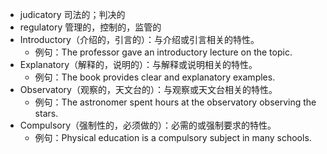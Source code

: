 - judicatory 司法的；判决的
- regulatory 管理的，控制的，监管的
- Introductory（介绍的，引言的）：与介绍或引言相关的特性。
	- 例句：The professor gave an introductory lecture on the topic.
- Explanatory（解释的，说明的）：与解释或说明相关的特性。
	- 例句：The book provides clear and explanatory examples.
- Observatory（观察的，天文台的）：与观察或天文台相关的特性。
	- 例句：The astronomer spent hours at the observatory observing the stars.
- Compulsory（强制性的，必须做的）：必需的或强制要求的特性。
	- 例句：Physical education is a compulsory subject in many schools.